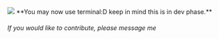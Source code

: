 <img src="https://user-images.githubusercontent.com/119995201/209054876-3bc7b3d4-f635-4659-9b93-337ff635eccb.png">
**You may now use terminal:D keep in mind this is in dev phase.**

###### _If you would like to contribute, please message me_
